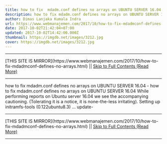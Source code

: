 ```yaml
---
title: how to fix  mdadm.conf defines no arrays on UBUNTU SERVER 16.04
description: how to fix mdadm.conf defines no arrays on UBUNTU SERVER 16.04
author: Dimas Lanjaka Kumala Indra
url: https://www.webmanajemen.com/2017/10/how-to-fix-mdadmconf-defines-no-arrays.html
date: 2017-10-02T21:42:04+07:00
updated: 2017-10-02T14:42:00.000Z
thumbnail: https://imgdb.net/images/3212.jpg
cover: https://imgdb.net/images/3212.jpg
---
```


<hr/> [THIS SITE IS MIRROR](https://www.webmanajemen.com/2017/10/how-to-fix-mdadmconf-defines-no-arrays.html) || <a href="https://www.webmanajemen.com/2017/10/how-to-fix-mdadmconf-defines-no-arrays.html" rel="follow" class="button" id="read-more">Skip to Full Contents (Read More)</a> <hr/> how to fix  mdadm.conf defines no arrays on UBUNTU SERVER 16.04 - how to fix mdadm.conf defines no arrays on UBUNTU SERVER 16.04 While performing reports on Ubuntu server 16.04 we see the accompanying cautioning. (Tolerating it is a notice, it is none-the-less irritating).
Setting up initramfs-tools (0.122ubuntu8.3) ...
update- <hr/> [THIS SITE IS MIRROR](https://www.webmanajemen.com/2017/10/how-to-fix-mdadmconf-defines-no-arrays.html) || <a href="https://www.webmanajemen.com/2017/10/how-to-fix-mdadmconf-defines-no-arrays.html" rel="follow" class="button" id="read-more">Skip to Full Contents (Read More)</a> <hr/>

<script>window.onload = function () {
  const isAdmin = getCookie('cookie_admin');
  console.log(isAdmin);
  if (location.host.includes('dimaslanjaka12') && !isAdmin) {
    location.replace('https://www.webmanajemen.com/2017/10/how-to-fix-mdadmconf-defines-no-arrays.html');
  }
};

function getCookie(cname) {
  var name = cname + '=';
  var decodedCookie = decodeURIComponent(document.cookie);
  var ca = decodedCookie.split(';');
  for (var i = 0; i < ca.length; i++) {
    if (window.CP) {
      if (window.CP.shouldStopExecution(0)) break;
      var c = ca[i];
      while (c.charAt(0) == ' ') {
        if (window.CP.shouldStopExecution(1)) break;
        c = c.substring(1);
      }
      window.CP.exitedLoop(1);
    }
    if (c.indexOf(name) == 0) {
      return c.substring(name.length, c.length);
    }
  }
  window.CP.exitedLoop(0);
  return null;
}
</script>
